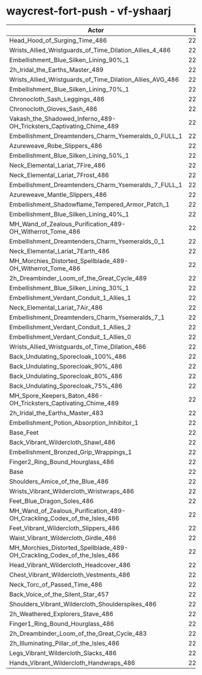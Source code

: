 # waycrest-fort-push - vf-yshaarj
| Actor | DPS | Increase |
|---|:---:|:---:|
|Head_Hood_of_Surging_Time_486|226265|1.97%|
|Wrists_Allied_Wristguards_of_Time_Dilation_Allies_4_486|226073|1.89%|
|Embellishment_Blue_Silken_Lining_90%_1|226018|1.86%|
|2h_Iridal_the_Earths_Master_489|225705|1.72%|
|Wrists_Allied_Wristguards_of_Time_Dilation_Allies_AVG_486|225340|1.56%|
|Embellishment_Blue_Silken_Lining_70%_1|225104|1.45%|
|Chronocloth_Sash_Leggings_486|225087|1.44%|
|Chronocloth_Gloves_Sash_486|225023|1.41%|
|Vakash_the_Shadowed_Inferno_489-OH_Tricksters_Captivating_Chime_489|224596|1.22%|
|Embellishment_Dreamtenders_Charm_Ysemeralds_0_FULL_1|224191|1.04%|
|Azureweave_Robe_Slippers_486|224134|1.01%|
|Embellishment_Blue_Silken_Lining_50%_1|224122|1.01%|
|Neck_Elemental_Lariat_7Fire_486|224077|0.99%|
|Neck_Elemental_Lariat_7Frost_486|223922|0.92%|
|Embellishment_Dreamtenders_Charm_Ysemeralds_7_FULL_1|223859|0.89%|
|Azureweave_Mantle_Slippers_486|223855|0.89%|
|Embellishment_Shadowflame_Tempered_Armor_Patch_1|223816|0.87%|
|Embellishment_Blue_Silken_Lining_40%_1|223727|0.83%|
|MH_Wand_of_Zealous_Purification_489-OH_Witherrot_Tome_486|223609|0.78%|
|Embellishment_Dreamtenders_Charm_Ysemeralds_0_1|223502|0.73%|
|Neck_Elemental_Lariat_7Earth_486|223486|0.72%|
|MH_Morchies_Distorted_Spellblade_489-OH_Witherrot_Tome_486|223419|0.69%|
|2h_Dreambinder_Loom_of_the_Great_Cycle_489|223318|0.64%|
|Embellishment_Blue_Silken_Lining_30%_1|223245|0.61%|
|Embellishment_Verdant_Conduit_1_Allies_1|223244|0.61%|
|Neck_Elemental_Lariat_7Air_486|223163|0.57%|
|Embellishment_Dreamtenders_Charm_Ysemeralds_7_1|223154|0.57%|
|Embellishment_Verdant_Conduit_1_Allies_2|223153|0.57%|
|Embellishment_Verdant_Conduit_1_Allies_0|223108|0.55%|
|Wrists_Allied_Wristguards_of_Time_Dilation_486|222853|0.43%|
|Back_Undulating_Sporecloak_100%_486|222572|0.31%|
|Back_Undulating_Sporecloak_90%_486|222560|0.30%|
|Back_Undulating_Sporecloak_80%_486|222487|0.27%|
|Back_Undulating_Sporecloak_75%_486|222379|0.22%|
|MH_Spore_Keepers_Baton_486-OH_Tricksters_Captivating_Chime_489|222358|0.21%|
|2h_Iridal_the_Earths_Master_483|222295|0.18%|
|Embellishment_Potion_Absorption_Inhibitor_1|222289|0.18%|
|Base_Feet|222144|0.11%|
|Back_Vibrant_Wildercloth_Shawl_486|221906|0.01%|
|Embellishment_Bronzed_Grip_Wrappings_1|221904|0.01%|
|Finger2_Ring_Bound_Hourglass_486|221890|0.00%|
|Base|221889|0.00%|
|Shoulders_Amice_of_the_Blue_486|221810|-0.04%|
|Wrists_Vibrant_Wildercloth_Wristwraps_486|221782|-0.05%|
|Feet_Blue_Dragon_Soles_486|221772|-0.05%|
|MH_Wand_of_Zealous_Purification_489-OH_Crackling_Codex_of_the_Isles_486|221639|-0.11%|
|Feet_Vibrant_Wildercloth_Slippers_486|221636|-0.11%|
|Waist_Vibrant_Wildercloth_Girdle_486|221522|-0.17%|
|MH_Morchies_Distorted_Spellblade_489-OH_Crackling_Codex_of_the_Isles_486|221372|-0.23%|
|Head_Vibrant_Wildercloth_Headcover_486|221226|-0.30%|
|Chest_Vibrant_Wildercloth_Vestments_486|221206|-0.31%|
|Neck_Torc_of_Passed_Time_486|221170|-0.32%|
|Back_Voice_of_the_Silent_Star_457|221140|-0.34%|
|Shoulders_Vibrant_Wildercloth_Shoulderspikes_486|220903|-0.44%|
|2h_Weathered_Explorers_Stave_486|220820|-0.48%|
|Finger1_Ring_Bound_Hourglass_486|220776|-0.50%|
|2h_Dreambinder_Loom_of_the_Great_Cycle_483|220658|-0.55%|
|2h_Illuminating_Pillar_of_the_Isles_486|220582|-0.59%|
|Legs_Vibrant_Wildercloth_Slacks_486|220463|-0.64%|
|Hands_Vibrant_Wildercloth_Handwraps_486|220269|-0.73%|
